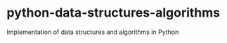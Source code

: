 python-data-structures-algorithms
=================================

Implementation of data structures and algorithms in Python
